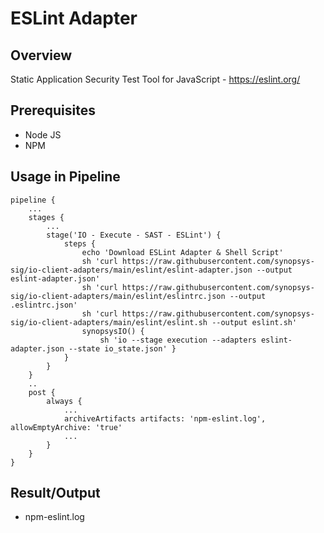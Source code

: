# ESLint Adapter

## Overview

Static Application Security Test Tool for JavaScript - https://eslint.org/

## Prerequisites

- Node JS
- NPM

## Usage in Pipeline

````
pipeline {
    ...
    stages {
        ...
        stage('IO - Execute - SAST - ESLint') {
            steps {
                echo 'Download ESLint Adapter & Shell Script'
                sh 'curl https://raw.githubusercontent.com/synopsys-sig/io-client-adapters/main/eslint/eslint-adapter.json --output eslint-adapter.json'
                sh 'curl https://raw.githubusercontent.com/synopsys-sig/io-client-adapters/main/eslint/eslintrc.json --output .eslintrc.json'
                sh 'curl https://raw.githubusercontent.com/synopsys-sig/io-client-adapters/main/eslint/eslint.sh --output eslint.sh'
                synopsysIO() {
                    sh 'io --stage execution --adapters eslint-adapter.json --state io_state.json' }
            }
        }
    }
    ..
    post {
        always {
            ...
            archiveArtifacts artifacts: 'npm-eslint.log', allowEmptyArchive: 'true'
            ...
        }
    }
}
````

## Result/Output

- npm-eslint.log